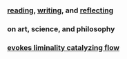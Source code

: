 ### [reading](/reading/), [writing](/writing/), and [reflecting](/reflecting/)
### on art, science, and philosophy
### [evokes liminality catalyzing flow](/reflecting/evokes_liminality_catalyzing_flow.html)

